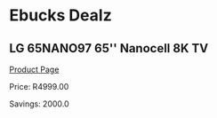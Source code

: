 
# Ebucks Dealz
## LG 65NANO97 65'' Nanocell 8K TV
[Product Page](https://www.ebucks.com/web/shop/productSelected.do?prodId=1039301707&catId=704986856)

Price: R4999.00

Savings: 2000.0


	